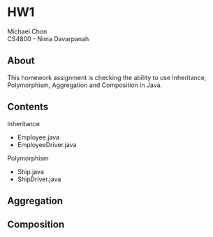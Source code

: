 # HW1

Michael Chon  
CS4800 - Nima Davarpanah

## About

This homework assignment is checking the ability to use Inheritance, Polymorphism, Aggregation and Composition in Java.

## Contents
Inheritance
- Employee.java
- EmployeeDriver.java

Polymorphism
- Ship.java
- ShipDriver.java

Aggregation
-

Composition
-
